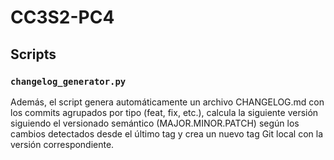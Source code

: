 # CC3S2-PC4
## Scripts

### `changelog_generator.py`

Además, el script genera automáticamente un archivo CHANGELOG.md con los commits agrupados por tipo (feat, fix, etc.), calcula la siguiente versión siguiendo el versionado semántico (MAJOR.MINOR.PATCH) según los cambios detectados desde el último tag y crea un nuevo tag Git local con la versión correspondiente.

